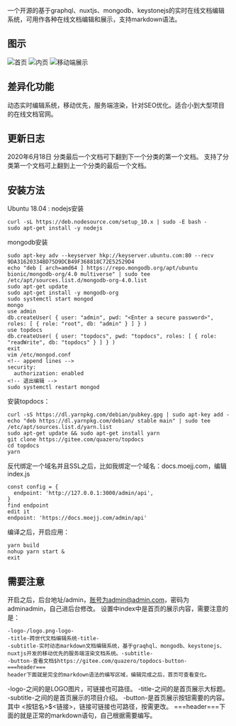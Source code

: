 一个开源的基于graphql、nuxtjs、mongodb、keystonejs的实时在线文档编辑系统，可用作各种在线文档编辑和展示，支持markdown语法。

## 图示
![首页](https://images.gitee.com/uploads/images/2019/1215/210901_933f0e9a_145248.png "xxx.png")
![内页](https://images.gitee.com/uploads/images/2019/1215/210915_a90b1878_145248.png "zz.png")
![移动端展示](https://images.gitee.com/uploads/images/2019/1215/211214_851567b9_145248.jpeg "qq_pic_merged_1576415337567_副本.jpg")

## 差异化功能
动态实时编辑系统，移动优先，服务端渲染，针对SEO优化。适合小到大型项目的在线文档官网。

## 更新日志
2020年6月18日
分类最后一个文档可下翻到下一个分类的第一个文档。
支持了分类第一个文档可上翻到上一个分类的最后一个文档。

## 安装方法
Ubuntu 18.04 :
nodejs安装
```
curl -sL https://deb.nodesource.com/setup_10.x | sudo -E bash -
sudo apt-get install -y nodejs
```
mongodb安装
```
sudo apt-key adv --keyserver hkp://keyserver.ubuntu.com:80 --recv 9DA31620334BD75D9DCB49F368818C72E52529D4
echo "deb [ arch=amd64 ] https://repo.mongodb.org/apt/ubuntu bionic/mongodb-org/4.0 multiverse" | sudo tee /etc/apt/sources.list.d/mongodb-org-4.0.list
sudo apt-get update
sudo apt-get install -y mongodb-org
sudo systemctl start mongod
mongo
use admin
db.createUser( { user: "admin", pwd: "<Enter a secure password>", roles: [ { role: "root", db: "admin" } ] } )
use topdocs
db.createUser( { user: "topdocs", pwd: "topdocs", roles: [ { role: "readWrite", db: "topdocs" } ] } )
exit
vim /etc/mongod.conf
<!-- append lines -->
security:
  authorization: enabled
<!-- 退出编辑 -->
sudo systemctl restart mongod
```

安装topdocs：
```
curl -sS https://dl.yarnpkg.com/debian/pubkey.gpg | sudo apt-key add -
echo "deb https://dl.yarnpkg.com/debian/ stable main" | sudo tee /etc/apt/sources.list.d/yarn.list
sudo apt-get update && sudo apt-get install yarn
git clone https://gitee.com/quazero/topdocs
cd topdocs
yarn
```

反代绑定一个域名并且SSL之后，比如我绑定一个域名：docs.moejj.com，编辑index.js
```
const config = {
  endpoint: 'http://127.0.0.1:3000/admin/api',
}
find endpoint
edit it
endpoint: 'https://docs.moejj.com/admin/api'
```

编译之后，开启应用：
```
yarn build
nohup yarn start &
exit
```

## 需要注意
开启之后，后台地址/admin，账号为admin@admin.com，密码为adminadmin，自己进后台修改。
设置中index中是首页的展示内容，需要注意的是：
```
-logo-/logo.png-logo-
-title-跨世代文档编辑系统-title-
-subtitle-实时动态markdown文档编辑系统，基于graqhql、mongodb、keystonejs、nuxtjs开发的移动优先的服务端渲染文档系统。-subtitle-
-button-查看文档$https://gitee.com/quazero/topdocs-button-
===header===
header下面就是完全的markdown语法的编写区域，编辑完成之后，首页可查看变化。
```
-logo-之间的是LOGO图片，可链接也可路径。
-title-之间的是首页展示大标题。
-subtitle-之间的是首页展示的项目介绍。
-button-是首页展示按钮需要的内容。其中 <按钮名>$<链接>，链接可链接也可路径，按需更改。
===header===下面的就是正常的markdown语句，自己根据需要编写。
